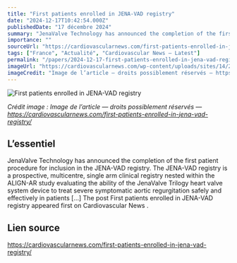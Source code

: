 ```yaml
---
title: "First patients enrolled in JENA-VAD registry"
date: "2024-12-17T10:42:54.000Z"
publishedDate: "17 décembre 2024"
summary: "JenaValve Technology has announced the completion of the first patient procedure for inclusion in the JENA-VAD registry. The JENA-VAD registry is a prospective, multicentre, single arm clinical registry nested within the ALIGN-AR study evaluating the ability of the JenaValve Trilogy heart valve system device to treat severe symptomatic aortic regurgitation safely and effectively in patients [&#8230;] The post First patients enrolled in JENA-VAD registry appeared first on Cardiovascular News ."
importance: ""
sourceUrl: "https://cardiovascularnews.com/first-patients-enrolled-in-jena-vad-registry/"
tags: ["France", "Actualité", "Cardiovascular News — Latest"]
permalink: "/papers/2024-12-17-first-patients-enrolled-in-jena-vad-registry"
imageUrl: "https://cardiovascularnews.com/wp-content/uploads/sites/14/2024/12/trilogyhero-v2-1.jpg"
imageCredit: "Image de l’article — droits possiblement réservés — https://cardiovascularnews.com/first-patients-enrolled-in-jena-vad-registry/"
---
```


![First patients enrolled in JENA-VAD registry](https://cardiovascularnews.com/wp-content/uploads/sites/14/2024/12/trilogyhero-v2-1.jpg)

*Crédit image : Image de l’article — droits possiblement réservés — https://cardiovascularnews.com/first-patients-enrolled-in-jena-vad-registry/*

## L’essentiel

JenaValve Technology has announced the completion of the first patient procedure for inclusion in the JENA-VAD registry. The JENA-VAD registry is a prospective, multicentre, single arm clinical registry nested within the ALIGN-AR study evaluating the ability of the JenaValve Trilogy heart valve system device to treat severe symptomatic aortic regurgitation safely and effectively in patients [&#8230;] The post First patients enrolled in JENA-VAD registry appeared first on Cardiovascular News .

## Lien source

https://cardiovascularnews.com/first-patients-enrolled-in-jena-vad-registry/
